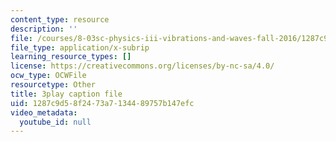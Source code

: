 ```yaml
---
content_type: resource
description: ''
file: /courses/8-03sc-physics-iii-vibrations-and-waves-fall-2016/1287c9d58f2473a7134489757b147efc_Dlhma3z57SA.srt
file_type: application/x-subrip
learning_resource_types: []
license: https://creativecommons.org/licenses/by-nc-sa/4.0/
ocw_type: OCWFile
resourcetype: Other
title: 3play caption file
uid: 1287c9d5-8f24-73a7-1344-89757b147efc
video_metadata:
  youtube_id: null
---
```

